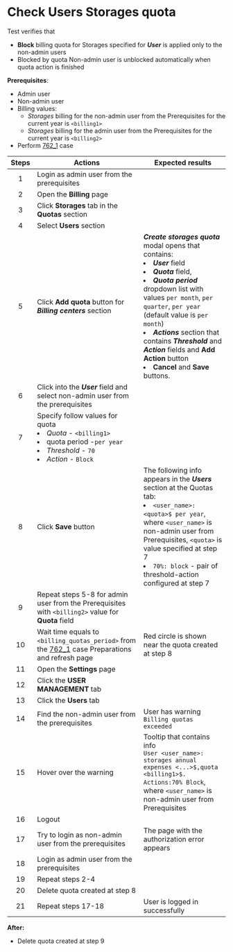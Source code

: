 # Check Users Storages quota

Test verifies that
- **Block** billing quota for Storages specified for ***User*** is applied only to the non-admin users
- Blocked by quota Non-admin user is unblocked automatically when quota action is finished

**Prerequisites**:
- Admin user
- Non-admin user
- Billing values:
    - *Storages* billing for the non-admin user from the Prerequisites for the current year is `<billing1>`
    - *Storages* billing for the admin user from the Prerequisites for the current year is `<billing2>`
- Perform [762_1](762_1.md) case

| Steps | Actions | Expected results |
| :---: | --- | --- |
| 1 | Login as admin user from the prerequisites | |
| 2 | Open the **Billing** page | |
| 3 | Click **Storages** tab in the **Quotas** section | |
| 4 | Select **Users** section | | 
| 5 | Click **Add quota** button for ***Billing centers*** section | ***Create storages quota*** modal opens that contains: <li> ***User*** field <li> ***Quota*** field, <li> ***Quota period*** dropdown list with values `per month`, `per quarter`, `per year` (default value is `per month`) <li> ***Actions*** section that contains ***Threshold*** and ***Action*** fields and **Add Action** button <li> **Cancel** and **Save** buttons. |
| 6 | Click into the ***User*** field and select non-admin user from the prerequisites | |
| 7 | Specify follow values for quota <li> *Quota* - `<billing1>` <li> quota period -`per year` <li> *Threshold* - `70` <li> *Action* - `Block` |  |
| 8 | Click **Save** button | The following info appears in the ***Users*** section at the Quotas tab: <li> `<user_name>: <quota>$ per year`, where `<user_name>` is non-admin user from Prerequisites, `<quota>` is value specified at step 7 <li> `70%: block` - pair of threshold-action configured at step 7 |
| 9 | Repeat steps 5-8 for admin user from the Prerequisites with `<billing2>` value for **Quota** field |
| 10 | Wait time equals to `<billing_quotas_period>` from the [762_1](762_1.md) case Preparations and refresh page | Red circle is shown near the quota created at step 8|
| 11 | Open the **Settings** page | |
| 12 | Click the **USER MANAGEMENT** tab | |
| 13 | Click the **Users** tab | |
| 14 | Find the non-admin user from the prerequisites | User has warning `Billing quotas exceeded` |
| 15 | Hover over the warning | Tooltip that contains info <br> `User <user_name>: storages annual expenses <...>$,quota <billing1>$. Actions:70% Block`, where `<user_name>` is non-admin user from Prerequisites |
| 16 | Logout | |
| 17 | Try to login as non-admin user from the prerequisites | The page with the authorization error appears |
| 18 | Login as admin user from the prerequisites | |
| 19 | Repeat steps 2-4 | |
| 20 | Delete quota created at step 8 | |
| 21 | Repeat steps 17-18 | User is logged in successfully |

**After:**
- Delete quota created at step 9
